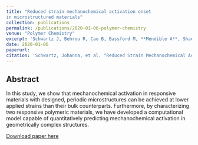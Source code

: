 ```yaml
---
title: "Reduced strain mechanochemical activation onset
in microstructured materials"
collection: publications
permalink: /publications/2020-01-06-polymer-chemistry
venue: "Polymer Chemistry"
excerpt: 'Schwartz J, Behrou R, Cao B, Bassford M, **Mendible A**, Shaeffer C, Boydston A, Boechler N. '
date: 2020-01-06
paperurl: 
citation: 'Schwartz, Johanna, et al. "Reduced Strain Mechanochemical Activation Onset in Microstructured Materials." Polymer Chemistry (2020).'
---
```


## Abstract
In this study, we show that mechanochemical activation in responsive materials with designed, periodic microstructures can be achieved at lower applied strains than their bulk counterparts. Furthermore, by characterizing two responsive polymeric materials, we have developed a computational model capable of quantitatively predicting mechanochemical activation in geometrically complex structures.

[Download paper here](http://mendible.github.io/files/c9py01875a.pdf)
